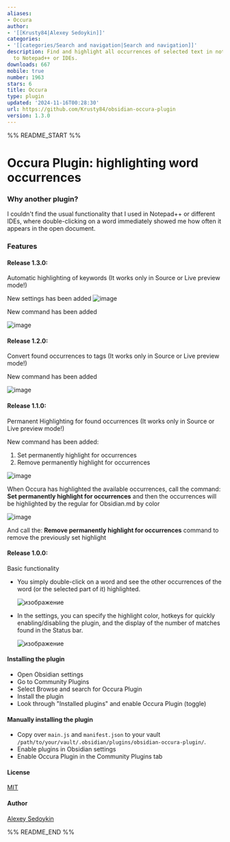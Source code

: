 ```yaml
---
aliases:
- Occura
author:
- '[[Krusty84|Alexey Sedoykin]]'
categories:
- '[[categories/Search and navigation|Search and navigation]]'
description: Find and highlight all occurrences of selected text in notes, similar
  to Notepad++ or IDEs.
downloads: 667
mobile: true
number: 1963
stars: 6
title: Occura
type: plugin
updated: '2024-11-16T00:28:30'
url: https://github.com/Krusty84/obsidian-occura-plugin
version: 1.3.0
---
```


%% README_START %%

# Occura Plugin: highlighting word occurrences

### Why another plugin?
I couldn't find the usual functionality that I used in Notepad++ or different IDEs, where double-clicking on a word immediately showed me how often it appears in the open document.

### Features
#### Release 1.3.0: 
Automatic highlighting of keywords (It works only in Source or Live preview mode!)

New settings has been added
![image](https://github.com/user-attachments/assets/3041fbf9-b258-421e-89aa-894bb025546e)

New command has been added

![image](https://github.com/user-attachments/assets/262ff0f5-bb12-4e13-880e-ffed812681bd)

#### Release 1.2.0:
Convert found occurrences to tags (It works only in Source or Live preview mode!)

New command has been added

![image](https://github.com/user-attachments/assets/d218a52d-3447-4676-baf1-9d7b5d212468)

#### Release 1.1.0:
Permanent Highlighting for found occurrences (It works only in Source or Live preview mode!)

New command has been added:

1. Set permanently highlight for occurrences
2. Remove permanently highlight for occurrences

![image](https://github.com/user-attachments/assets/93a04250-f060-437a-a887-31daa41abe80)

When Occura has highlighted the available occurrences, call the command: **Set permanently highlight for occurrences** and then the occurrences will be highlighted by the regular for Obsidian.md by color

![image](https://github.com/user-attachments/assets/1d638501-3477-4fe6-8166-48271c122520)


And call the: **Remove permanently highlight for occurrences** command to remove the previously set highlight

#### Release 1.0.0:
Basic functionality

- You simply double-click on a word and see the other occurrences of the word (or the selected part of it) highlighted.

  ![изображение](https://github.com/user-attachments/assets/164e0b3e-e02c-4903-abd5-a4006a931200)

- In the settings, you can specify the highlight color, hotkeys for quickly enabling/disabling the plugin, and the display of the number of matches found in the Status bar.

  ![изображение](https://github.com/user-attachments/assets/e6f33f63-a39b-4997-bae3-ba7cfa9c5b66)

#### Installing the plugin
- Open Obsidian settings
- Go to Community Plugins
- Select Browse and search for Occura Plugin
- Install the plugin
- Look through "Installed plugins" and enable Occura Plugin (toggle)


#### Manually installing the plugin
- Copy over `main.js` and `manifest.json` to your vault `/path/to/your/vault/.obsidian/plugins/obsidian-occura-plugin/`.
- Enable plugins in Obsidian settings
- Enable Occura Plugin in the Community Plugins tab

#### License
[MIT](https://choosealicense.com/licenses/mit/)

#### Author
[Alexey Sedoykin](https://www.linkedin.com/in/sedoykin/)

%% README_END %%